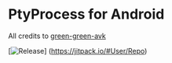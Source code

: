# PtyProcess for Android

All credits to [green-green-avk](https://github.com/green-green-avk/AnotherTerm/tree/master/PtyProcess)

[![Release](https://jitpack.io/v/User/Repo.svg)]
(https://jitpack.io/#User/Repo)